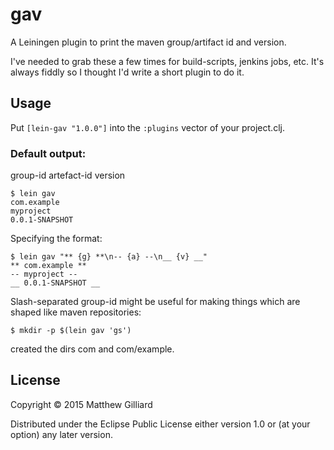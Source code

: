 # gav

A Leiningen plugin to print the maven group/artifact id and version.

I've needed to grab these a few times for build-scripts, jenkins jobs,
etc. It's always fiddly so I thought I'd write a short plugin to do it.

## Usage

Put `[lein-gav "1.0.0"]` into the `:plugins` vector of your project.clj.

### Default output:

group-id
artefact-id
version 

    $ lein gav
    com.example
    myproject
    0.0.1-SNAPSHOT

Specifying the format:

    $ lein gav "** {g} **\n-- {a} --\n__ {v} __"
    ** com.example **
    -- myproject --
    __ 0.0.1-SNAPSHOT __

Slash-separated group-id might be useful for making things which are
shaped like maven repositories:

    $ mkdir -p $(lein gav 'gs')

created the dirs com and com/example.


## License

Copyright © 2015 Matthew Gilliard

Distributed under the Eclipse Public License either version 1.0 or (at
your option) any later version.
